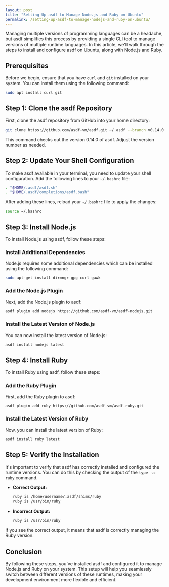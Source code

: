 ```yaml
---
layout: post
title: "Setting Up asdf to Manage Node.js and Ruby on Ubuntu"
permalink: /setting-up-asdf-to-manage-nodejs-and-ruby-on-ubuntu/
---
```


Managing multiple versions of programming languages can be a headache, but asdf simplifies this process by providing a single CLI tool to manage versions of multiple runtime languages. In this article, we'll walk through the steps to install and configure asdf on Ubuntu, along with Node.js and Ruby.

## Prerequisites

Before we begin, ensure that you have `curl` and `git` installed on your system. You can install them using the following command:

```bash
sudo apt install curl git
```

## Step 1: Clone the asdf Repository

First, clone the asdf repository from GitHub into your home directory:

```bash
git clone https://github.com/asdf-vm/asdf.git ~/.asdf --branch v0.14.0
```

This command checks out the version 0.14.0 of asdf. Adjust the version number as needed.

## Step 2: Update Your Shell Configuration

To make asdf available in your terminal, you need to update your shell configuration. Add the following lines to your `~/.bashrc` file:

```bash
. "$HOME/.asdf/asdf.sh"
. "$HOME/.asdf/completions/asdf.bash"
```

After adding these lines, reload your `~/.bashrc` file to apply the changes:

```bash
source ~/.bashrc
```

## Step 3: Install Node.js

To install Node.js using asdf, follow these steps:

### Install Additional Dependencies

Node.js requires some additional dependencies which can be installed using the following command:

```bash
sudo apt-get install dirmngr gpg curl gawk
```

### Add the Node.js Plugin

Next, add the Node.js plugin to asdf:

```bash
asdf plugin add nodejs https://github.com/asdf-vm/asdf-nodejs.git
```

### Install the Latest Version of Node.js

You can now install the latest version of Node.js:

```bash
asdf install nodejs latest
```

## Step 4: Install Ruby

To install Ruby using asdf, follow these steps:

### Add the Ruby Plugin

First, add the Ruby plugin to asdf:

```bash
asdf plugin add ruby https://github.com/asdf-vm/asdf-ruby.git
```

### Install the Latest Version of Ruby

Now, you can install the latest version of Ruby:

```bash
asdf install ruby latest
```

## Step 5: Verify the Installation

It's important to verify that asdf has correctly installed and configured the runtime versions. You can do this by checking the output of the `type -a ruby` command.

* **Correct Output:**
    
    ```bash
    ruby is /home/username/.asdf/shims/ruby
    ruby is /usr/bin/ruby
    ```
    
* **Incorrect Output:**
    
    ```bash
    ruby is /usr/bin/ruby
    ```

If you see the correct output, it means that asdf is correctly managing the Ruby version.

## Conclusion

By following these steps, you've installed asdf and configured it to manage Node.js and Ruby on your system. This setup will help you seamlessly switch between different versions of these runtimes, making your development environment more flexible and efficient.
